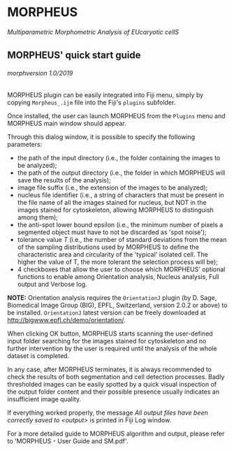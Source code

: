 # MORPHEUS
###### Multiparametric Morphometric Analysis of EUcaryotic cellS

## MORPHEUS' quick start guide
###### morphversion 1.0/2019

MORPHEUS plugin can be easily integrated into Fiji menu, simply by copying
`Morpheus_.ijm` file into the Fiji's `plugins` subfolder.

Once installed, the user can launch MORPHEUS from the `Plugins` menu and
MORPHEUS main window should appear.

Through this dialog window, it is possible to specify the following parameters:
* the path of the input directory (i.e., the folder containing the images to be
analyzed);
* the path of the output directory (i.e., the folder in which MORPHEUS will save
the results of the analysis);
* image file suffix (i.e., the extension of the images to be analyzed);
* nucleus file identifier (i.e., a string of characters that must be present in
the file name of all the images stained for nucleus, but NOT in the images
stained for cytoskeleton, allowing MORPHEUS to distinguish among them);
* the anti-spot lower bound epsilon (i.e., the minimum number of pixels a
segmented object must have to not be discarded as 'spot noise');
* tolerance value *T* (i.e., the number of standard deviations from the mean of
the sampling distributions used by MORPHEUS to define the characteristic area
and circularity of the 'typical' isolated cell. The higher the value of T, the
more tolerant the selection process will be);
* 4 checkboxes that allow the user to choose which MORPHEUS' optional functions
to enable among Orientation analysis, Nucleus analysis, Full output and Verbose
log.

**NOTE:** Orientation analysis requires the `OrientationJ` plugin (by D. Sage,
Biomedical Image Group (BIG), EPFL, Switzerland, version 2.0.2 or above) to be
installed. `OrientationJ` latest version can be freely downloaded at
http://bigwww.epfl.ch/demo/orientation/.

When clicking OK button, MORPHEUS starts scanning the user-defined input folder
searching for the images stained for cytoskeleton and no further intervention by
the user is required until the analysis of the whole dataset is completed.

In any case, after MORPHEUS terminates, it is always recommended to check the
results of both segmentation and cell detection processes.
Badly thresholded images can be easily spotted by a quick visual inspection of
the output folder content and their possible presence usually indicates an
insufficient image quality.

If everything worked properly, the message *All output files have been correctly
saved to \<output\>* is printed in Fiji Log window.

For a more detailed guide to MORPHEUS algorithm and output, please refer to
'MORPHEUS - User Guide and SM.pdf'.
